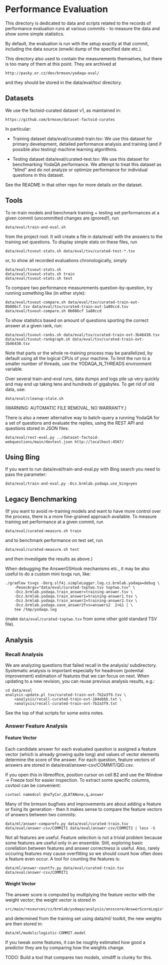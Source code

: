 Performance Evaluation
======================

This directory is dedicated to data and scripts related to the records of
performance evaluation runs at various commits - to measure the data and
show some simple statistics.

By default, the evaluation is run with the setup exactly at that commit,
including the data source (enwiki dump of the specified date etc.).

This directory also used to contain the measurements themselves, but there
is too many of them at this point.  They are archived at

	http://pasky.or.cz/dev/brmson/yodaqa-eval/

and they should be stored in the data/eval/tsv/ directory.

Datasets
--------

We use the factoid-curated dataset v1, as maintained in:

	https://github.com/brmson/dataset-factoid-curates

In particular:

  * Training dataset data/eval/curated-train.tsv:  We use this dataset for
    primary development, detailed performance analysis and training (and
    if possible also testing) machine learning algorithms.

  * Testing dataset data/eval/curated-test.tsv:  We use this dataset for
    benchmarking YodaQA performance.  We attempt to treat this dataset as
    "blind" and do not analyze or optimize performance for individual
    questions in this dataset.

See the README in that other repo for more details on the dataset.

Tools
-----

To re-train models and benchmark training + testing set performances
at a given commit (uncommitted changes are ignored!), run

	data/eval/train-and-eval.sh

from the project root.  It will create a file in data/eval/ with
the answers to the training set questions.  To display simple stats
on these files, run

	data/eval/tsvout-stats.sh data/eval/tsv/curated-test-*.tsv

or, to show all recorded evaluations chronologically, simply

	data/eval/tsvout-stats.sh
	data/eval/tsvout-stats.sh train
	data/eval/tsvout-stats.sh test

To compare two performance measurements question-by-question,
try running something like (in either style):

	data/eval/tsvout-compare.sh data/eval/tsv/curated-train-out-0b086cf.tsv data/eval/tsv/curated-train-out-1a80ccd.tsv
	data/eval/tsvout-compare.sh 0b086cf 1a80ccd

To show statistics based on amount of questions sporting the
correct answer at a given rank, run:

	data/eval/tsvout-ranks.sh data/eval/tsv/curated-train-ovt-3b46430.tsv
	data/eval/tsvout-rankgraph.sh data/eval/tsv/curated-train-ovt-3b46430.tsv

Note that parts or the whole re-training process may be parallelized,
by default using all the logical CPUs of your machine.  To limit the
run to a smaller number of threads, use the YODAQA_N_THREADS environment
variable.

Over several train-and-eval runs, data dumps and logs pile up very
quickly and may end up taking tens and hundreds of gigabytes.  To get
rid of old data, use:

	data/eval/cleanup-stale.sh

(WARNING: AUTOMATIC FILE REMOVAL, NO WARRANTY.)

There is also a newer alternative way to batch-query a running YodaQA
for a set of questions and evaluate the replies, using the REST API and
questions stored in JSON files:

	data/eval/rest-eval.py ../dataset-factoid-webquestions/main/devtest.json http://localhost:4567/

Using Bing
----------

If you want to run data/eval/train-and-eval.py with Bing search you need to pass the parameter:

	data/eval/train-and-eval.py -Dcz.brmlab.yodaqa.use_bing=yes

Legacy Benchmarking
-------------------

(If you want to avoid re-training models and want to have more control
over the process, there is a more fine-grained approach available.
To measure training set performance at a given commit, run

	data/eval/curated-measure.sh train

and to benchmark performance on test set, run

	data/eval/curated-measure.sh test

and then investigate the results as above.)

When debugging the AnswerGSHook mechanisms etc., it may be also useful
to do a custom mini tsvgs run, like:

	./gradlew tsvgs -Dorg.slf4j.simpleLogger.log.cz.brmlab.yodaqa=debug \
		-PexecArgs="data/eval/curated-toptwo.tsv toptwo.tsv" \
		-Dcz.brmlab.yodaqa.train_answer=training-answer.tsv \
		-Dcz.brmlab.yodaqa.train_answer1=training-answer1.tsv \
		-Dcz.brmlab.yodaqa.train_answer2=training-answer2.tsv \
		-Dcz.brmlab.yodaqa.save_answer2fvs=answers2  2>&1 | \
		tee /tmp/yodaqa.log

(make `data/eval/curated-toptwo.tsv` from some other gold standard
TSV file).

Analysis
--------

### Recall Analysis

We are analyzing questions that failed recall in the analysis/
subdirectory.  Systematic analysis is important especially for
headroom (potential improvement) estimation of features that
we can focus on next.  When updating to a new revision, you can
reuse previous analysis results, e.g.:

	cd data/eval
	analysis-update.pl tsv/curated-train-ovt-7b2a3f9.tsv \
		<analysis/recall-curated-train-ovt-184ebbb.txt \
		>analysis/recall-curated-train-ovt-7b2a3f9.txt

See the top of that scripts for some extra notes.

### Answer Feature Analysis

#### Feature Vector

Each candidate answer for each evaluated question is assigned a feature
vector (which is already growing quite long) and values of vector elements
determine the score of the answer.  For each question, feature vectors
of answers are stored in data/eval/answer-csv/COMMIT/QID.csv.

If you open this in libreoffice, position cursor on cell B2 and use the
Window -> Freeze tool for easier inspection.  To extract some specific
columns, csvtool can be convenient:

	csvtool namedcol @noTyCor,@LATANone,q,answer

Many of the brmson bugfixes and improvements are about adding a feature
or fixing its generation - then it makes sense to compare the feature
vectors of answers between two commits:

	data/ml/answer-comparefv.py data/eval/curated-train.tsv data/eval/answer-csv/COMMIT1 data/eval/answer-csv/COMMIT2 | less -S

Not all features are useful.  Feature selection is not a trivial problem
because some features are useful only in an ensemble.  Still, exploring
basic corellation between features and answer correctness is useful.
Also, rarely occuring features *may* cause overfitting so we should count
how often does a feature even occur.  A tool for counting the features is:

	data/ml/answer-countfv.py data/eval/curated-train.tsv data/eval/answer-csv/COMMIT1

#### Weight Vector

The answer score is computed by multiplying the feature vector with
the weight vector; the weight vector is stored in

	src/main/resources/cz/brmlab/yodaqa/analysis/ansscore/AnswerScoreLogistic.model

and determined from the training set using data/ml/ toolkit, the new
weights are then stored in:

	data/ml/models/logistic-COMMIT.model

If you tweak some features, it can be roughly estimated how good
a predictor they are by comparing how the weights change.

TODO: Build a tool that compares two models, vimdiff is clunky for this.
